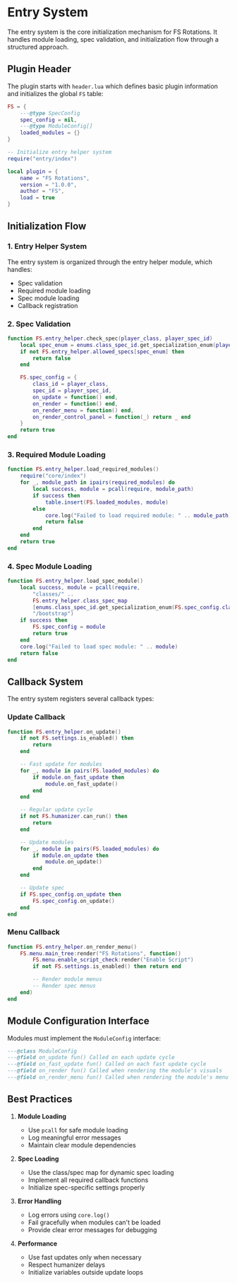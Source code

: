 # Entry System

The entry system is the core initialization mechanism for FS Rotations. It handles module loading, spec validation, and initialization flow through a structured approach.

## Plugin Header

The plugin starts with `header.lua` which defines basic plugin information and initializes the global `FS` table:

```lua
FS = {
    ---@type SpecConfig
    spec_config = nil,
    ---@type ModuleConfig[]
    loaded_modules = {}
}

-- Initialize entry helper system
require("entry/index")

local plugin = {
    name = "FS Rotations",
    version = "1.0.0",
    author = "FS",
    load = true
}
```

## Initialization Flow

### 1. Entry Helper System

The entry system is organized through the entry helper module, which handles:

- Spec validation
- Required module loading
- Spec module loading
- Callback registration

### 2. Spec Validation

```lua
function FS.entry_helper.check_spec(player_class, player_spec_id)
    local spec_enum = enums.class_spec_id.get_specialization_enum(player_class, player_spec_id)
    if not FS.entry_helper.allowed_specs[spec_enum] then
        return false
    end

    FS.spec_config = {
        class_id = player_class,
        spec_id = player_spec_id,
        on_update = function() end,
        on_render = function() end,
        on_render_menu = function() end,
        on_render_control_panel = function(_) return _ end
    }
    return true
end
```

### 3. Required Module Loading

```lua
function FS.entry_helper.load_required_modules()
    require("core/index")
    for _, module_path in ipairs(required_modules) do
        local success, module = pcall(require, module_path)
        if success then
            table.insert(FS.loaded_modules, module)
        else
            core.log("Failed to load required module: " .. module_path)
            return false
        end
    end
    return true
end
```

### 4. Spec Module Loading

```lua
function FS.entry_helper.load_spec_module()
    local success, module = pcall(require,
        "classes/" ..
        FS.entry_helper.class_spec_map
        [enums.class_spec_id.get_specialization_enum(FS.spec_config.class_id, FS.spec_config.spec_id)] ..
        "/bootstrap")
    if success then
        FS.spec_config = module
        return true
    end
    core.log("Failed to load spec module: " .. module)
    return false
end
```

## Callback System

The entry system registers several callback types:

### Update Callback

```lua
function FS.entry_helper.on_update()
    if not FS.settings.is_enabled() then
        return
    end

    -- Fast update for modules
    for _, module in pairs(FS.loaded_modules) do
        if module.on_fast_update then
            module.on_fast_update()
        end
    end

    -- Regular update cycle
    if not FS.humanizer.can_run() then
        return
    end

    -- Update modules
    for _, module in pairs(FS.loaded_modules) do
        if module.on_update then
            module.on_update()
        end
    end

    -- Update spec
    if FS.spec_config.on_update then
        FS.spec_config.on_update()
    end
end
```

### Menu Callback

```lua
function FS.entry_helper.on_render_menu()
    FS.menu.main_tree:render("FS Rotations", function()
        FS.menu.enable_script_check:render("Enable Script")
        if not FS.settings.is_enabled() then return end

        -- Render module menus
        -- Render spec menus
    end)
end
```

## Module Configuration Interface

Modules must implement the `ModuleConfig` interface:

```lua
---@class ModuleConfig
---@field on_update fun() Called on each update cycle
---@field on_fast_update fun() Called on each fast update cycle
---@field on_render fun() Called when rendering the module's visuals
---@field on_render_menu fun() Called when rendering the module's menu
```

## Best Practices

1. **Module Loading**

   - Use `pcall` for safe module loading
   - Log meaningful error messages
   - Maintain clear module dependencies

2. **Spec Loading**

   - Use the class/spec map for dynamic spec loading
   - Implement all required callback functions
   - Initialize spec-specific settings properly

3. **Error Handling**

   - Log errors using `core.log()`
   - Fail gracefully when modules can't be loaded
   - Provide clear error messages for debugging

4. **Performance**
   - Use fast updates only when necessary
   - Respect humanizer delays
   - Initialize variables outside update loops
